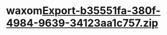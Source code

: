 # waxom[Export-b35551fa-380f-4984-9639-34123aa1c757.zip](https://github.com/mininpark/waxom/files/7089808/Export-b35551fa-380f-4984-9639-34123aa1c757.zip)
